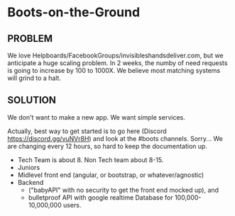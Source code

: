 # Boots-on-the-Ground

## PROBLEM
We love Helpboards/FacebookGroups/invisibleshandsdeliver.com, but we anticipate a huge scaling problem. In 2 weeks, the numby of need requests is going to increase by 100 to 1000X. We believe most matching systems will grind to a halt.

## SOLUTION
We don't want to make a new app.  We want simple services.

Actually, best way to get started is to go here (Discord https://discord.gg/vuNVr8H) and look at the #boots channels. Sorry... We are changing every 12 hours, so hard to keep the documentation up.

* Tech Team is about 8. Non Tech team about 8-15.
* Juniors
* Midlevel front end (angular, or bootstrap, or whatever/agnostic)
* Backend 
  * ("babyAPI" with no security to get the front end mocked up), and
  * bulletproof API with google realtime Database for 100,000-10,000,000 users.
